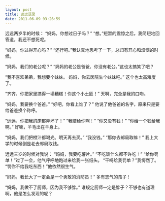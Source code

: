 ```yaml
---
layout: post
title: 远远语录
date: 2011-06-09 03:26:59
---
```




远远两岁半的时候：
“妈妈，你想过日子吗？”
“想。”短暂的震惊之后，我简短地回答道，我还不想死呢。

“妈妈，你过得开心吗？”
“还行吧。”我认真地思考了一下，总归有开心和烦恼的时候。

“妈妈，我们的老公呢？”
“妈妈的老公是爸爸，你没有老公。”这也太搞笑了吧？

“我不喜欢弟弟，我想要个妹妹。 妈妈，你去医院生个妹妹吧。”
这个也太高难度了。

“齐齐，你把家里搞得一塌糟糕！你这个小土匪！”
天啊，完全是我的口吻。

“妈妈，我要换个爸爸。”
“好吧，你看上谁了？”
 他说了他爸爸的名字，原来只是要给爸爸换个称呼。

“远远，你把我的床都弄坏了！”
“我赔给你啊！”
“你又没有钱！”
“你给一个钱给我啊。”
好嘛，羊毛出在羊身上。

“妈妈，我们把橙汁都喝光。明天再去买。”
“我没钱。”
“那你去邮局取嘛！”
我上大学的时候倒是老去邮局取钱。

远远三岁的时候对我说：
“妈妈，我要吃薯片。”
“不吃饭什么都不许吃！”
“给你罚单！”过了一会，他气呼呼地跑过来给我一张纸头。
“干吗给我罚单？”我愕然了。
“罚你不给我吃东西！”他依然很生气。

“妈妈，我长大了一定会是一个勇敢的消防员！”
多有志气的孩子！

“妈妈，我做不了厨师，因为我不够胖。”
谁规定厨师一定是胖子？不够也有道理啊，他是怎么发现的呢？



